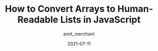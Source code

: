 ---
author: amit_merchant
date: 2021-07-11
tags:
  - javascript
  - conversion
target_url: https://www.amitmerchant.com/how-to-convert-arrays-to-human-readable-lists-in-javascript/
title: How to Convert Arrays to Human-Readable Lists in JavaScript
---